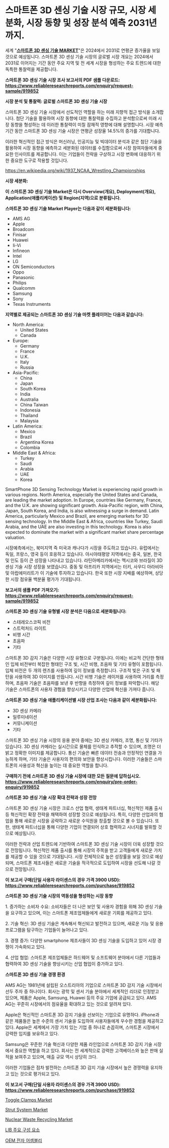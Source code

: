 <p><h1>스마트폰 3D 센싱 기술 시장 규모, 시장 세분화, 시장 동향 및 성장 분석 예측 2031년까지.</h1></p><p>세계 "<strong><a href="https://www.reliableresearchreports.com/smartphone-3d-sensing-technology-r919852">스마트폰 3D 센싱 기술 MARKET</a></strong>"은 2024에서 2031로 연평균 증가율을 보일 것으로 예상됩니다. 스마트폰 3D 센싱 기술 시장의 글로벌 시장 개요는 2024에서 2031로 이어지는 기간 동안 주요 지역 및 전 세계 시장을 형성하는 주요 트렌드에 대한 독특한 통찰력을 제공합니다.</p>
<p><strong>스마트폰 3D 센싱 기술 시장 조사 보고서의 PDF 샘플 다운로드: <a href="https://www.reliableresearchreports.com/enquiry/request-sample/919852">https://www.reliableresearchreports.com/enquiry/request-sample/919852</a></strong></p>
<p><strong>시장 분석 및 통찰력: 글로벌 스마트폰 3D 센싱 기술 시장</strong></p>
<p><p>스마트폰 3D 센싱 기술 시장에서 선도적인 역할을 하는 미래 지향적 접근 방식을 소개합니다. 첨단 기술을 활용하여 시장 동향에 대한 통찰력을 수집하고 분석함으로써 미래 시장 동향을 형성하는 데 이러한 통찰력이 미칠 잠재적 영향에 대해 설명합니다. 시장 예측 기간 동안 스마트폰 3D 센싱 기술 시장은 연평균 성장율 14.5%의 증가를 기대합니다.</p><p>이러한 혁신적인 접근 방식은 머신러닝, 인공지능 및 빅데이터 분석과 같은 첨단 기술을 활용하여 시장 동향을 예측하고 세분화된 데이터를 수집함으로써 시장 참여자들에게 중요한 인사이트를 제공합니다. 이는 기업들이 전략을 구상하고 시장 변화에 대응하기 위한 중요한 도구로 작용할 것입니다.</p></p>
<p><a href="%7CAUTHORITHY_DOMAIN_URL%7C">https://en.wikipedia.org/wiki/1937_NCAA_Wrestling_Championships</a></p>
<p><strong>시장 세분화:</strong></p>
<p><strong>이 스마트폰 3D 센싱 기술 Market은 다시 Overview(개요), Deployment(개요), Application(애플리케이션) 및 Region(지역)으로 분류됩니다.</strong></p>
<p><strong>스마트폰 3D 센싱 기술 Market Player는 다음과 같이 세분화됩니다:</strong></p>
<p><ul><li>AMS AG</li><li>Apple</li><li>Broadcom</li><li>Finisar</li><li>Huawei</li><li>Ii-Vi</li><li>Infineon</li><li>Intel</li><li>LG</li><li>ON Semiconductors</li><li>Oppo</li><li>Panasonic</li><li>Philips</li><li>Qualcomm</li><li>Samsung</li><li>Sony</li><li>Texas Instruments</li></ul></p>
<p><strong>지역별로 제공되는 스마트폰 3D 센싱 기술 마켓 플레이어는 다음과 같습니다:</strong></p>
<p><ul>
    <li>
        North America:
        <ul>
            <li>United States</li>
            <li>Canada</li>
        </ul>
    </li>
    <li>
        Europe:
        <ul>
            <li>Germany</li>
            <li>France</li>
            <li>U.K.</li>
            <li>Italy</li>
            <li>Russia</li>
        </ul>
    </li>
    <li>
        Asia-Pacific:
        <ul>
            <li>China</li>
            <li>Japan</li>
            <li>South Korea</li>
            <li>India</li>
            <li>Australia</li>
            <li>China Taiwan</li>
            <li>Indonesia</li>
            <li>Thailand</li>
            <li>Malaysia</li>
        </ul>
    </li>
    <li>
        Latin America:
        <ul>
            <li>Mexico</li>
            <li>Brazil</li>
            <li>Argentina Korea</li>
            <li>Colombia</li>
        </ul>
    </li>
    <li>
        Middle East & Africa:
        <ul>
            <li>Turkey</li>
            <li>Saudi</li>
            <li>Arabia</li>
            <li>UAE</li>
            <li>Korea</li>
        </ul>
    </li>
    </ul></p>
<p><p>SmartPhone 3D Sensing Technology Market is experiencing rapid growth in various regions. North America, especially the United States and Canada, are leading the market adoption. In Europe, countries like Germany, France, and the U.K. are showing significant growth. Asia-Pacific region, with China, Japan, South Korea, and India, is also witnessing a surge in demand. Latin America, particularly Mexico and Brazil, are emerging markets for 3D sensing technology. In the Middle East & Africa, countries like Turkey, Saudi Arabia, and the UAE are also investing in this technology. Korea is also expected to dominate the market with a significant market share percentage valuation.</p><p>시장예측에서는, 북미지역 즉 미국과 캐나다가 시장을 주도하고 있습니다. 유럽에서는 독일, 프랑스, 영국 등이 호응하고 있습니다. 아시아태평양 지역에서는 중국, 일본, 한국 및 인도 등이 큰 성장을 나타내고 있습니다. 라틴아메리카에서는 멕시코와 브라질이 3D 센싱 기술 시장 성장을 보였습니다. 중동 및 아프리카 지역에서는 터키, 사우디 아라비아 및 아랍에미리트가 이 기술에 투자하고 있습니다. 한국 또한 시장 지배를 예상하며, 상당한 시장 점유율 백분율 평가가 기대됩니다.</p></p>
<p><strong>보고서의 샘플 PDF 가져오기: <a href="https://www.reliableresearchreports.com/enquiry/request-sample/919852">https://www.reliableresearchreports.com/enquiry/request-sample/919852</a></strong></p>
<p><strong>스마트폰 3D 센싱 기술 유형별 시장 분석은 다음으로 세분화됩니다:</strong></p>
<p><ul><li>스테레오스코픽 비전</li><li>스트럭처드 라이트</li><li>비행 시간</li><li>초음파</li><li>기타</li></ul></p>
<p><p>스마트폰 3D 감지 기술은 다양한 시장 유형으로 구분됩니다. 이에는 비교적 간단한 형태인 입체 비전부터 복잡한 형태인 구조 빛, 시간 비행, 초음파 및 기타 유형이 포함됩니다. 입체 비전은 두 개의 렌즈를 사용하여 깊이 정보를 측정합니다. 구조적 빛은 구조 빛 패턴을 사용하여 3D 이미지를 만듭니다. 시간 비행 기술은 레이저를 사용하여 거리를 측정하며, 초음파 기술은 초음파를 보낸 후 반향을 측정하여 깊이 정보를 파악합니다. 해당 기술은 스마트폰의 사용자 경험을 향상시키고 다양한 산업에 혁신을 가져다 줍니다.</p></p>
<p><strong>스마트폰 3D 센싱 기술 애플리케이션별 시장 산업 조사는 다음과 같이 세분화됩니다:</strong></p>
<p><ul><li>3D 센싱 카메라</li><li>일루미네이션</li><li>커뮤니케이션</li><li>기타</li></ul></p>
<p><p>스마트폰 3D 센싱 기술 시장의 응용 분야 중에는 3D 센싱 카메라, 조명, 통신 및 기타가 있습니다. 3D 센싱 카메라는 실시간으로 물체를 인식하고 추적할 수 있으며, 조명은 더 밝고 정확한 이미지를 제공합니다. 통신 기술은 빠른 데이터 전송과 안정적인 연결을 가능하게 하며, 기타 기술은 사용자의 편의와 보안을 향상시킵니다. 이러한 기술들은 스마트폰의 사용성과 혁신을 높이는 데 중요한 역할을 합니다.</p></p>
<p><strong>구매하기 전에 스마트폰 3D 센싱 기술 시장에 대한 모든 질문에 답하십시오. <a href="https://www.reliableresearchreports.com/enquiry/pre-order-enquiry/919852">https://www.reliableresearchreports.com/enquiry/pre-order-enquiry/919852</a></strong></p>
<p><strong>스마트폰 3D 센싱 기술 시장 확대 전략과 성장 전망</strong></p>
<p><p>스마트폰 3D 센싱 기술 시장은 크로스 산업 협력, 생태계 파트너십, 혁신적인 제품 출시 등 혁신적인 확장 전략을 채택하여 성장할 것으로 예상됩니다. 특히, 다양한 산업과의 협업을 통해 새로운 시장을 공략하고 새로운 수익원을 창출할 것으로 볼 수 있습니다. 또한, 생태계 파트너십을 통해 다양한 기업이 연결되어 상호 협력하고 시너지를 발휘할 것으로 예상됩니다.</p><p>이러한 전략과 산업 트렌드에 기반하여 스마트폰 3D 센싱 기술 시장이 더욱 성장할 것으로 전망됩니다. 혁신적인 제품 출시를 통해 시장의 주목을 받고 고객들에게 새로운 가치를 제공할 수 있을 것으로 기대됩니다. 시장 전체적으로 높은 성장률을 보일 것으로 예상되며, 스마트폰 제조사들은 새로운 기술을 적극적으로 도입하여 시장을 선도해 나갈 것으로 전망됩니다.</p></p>
<p><strong>이 보고서 구매(단일 사용자 라이센스의 경우 가격 3900 USD): <a href="https://www.reliableresearchreports.com/purchase/919852">https://www.reliableresearchreports.com/purchase/919852</a></strong></p>
<p><strong>스마트폰 3D 센싱 기술 시장의 역동성을 형성하는 시장 동향</strong></p>
<p><p>1. 증가하는 소비자 수요: 소비자들은 더 나은 보안 및 사용자 경험을 위해 3D 센싱 기술을 요구하고 있으며, 이는 스마트폰 제조업체들에게 새로운 기회를 제공하고 있다.</p><p>2. 기술 혁신: 3D 센싱 기술은 계속해서 혁신되고 발전하고 있으며, 새로운 기능 및 응용 프로그램을 탐구하는 기업들이 늘어나고 있다.</p><p>3. 경쟁 증가: 다양한 smartphone 제조사들이 3D 센싱 기술을 도입하고 있어 시장 경쟁이 가속화되고 있다.</p><p>4. 산업 협업: 스마트폰 제조업체들은 하드웨어 및 소프트웨어 분야에서 다른 기업들과 협력하여 3D 센싱 기술을 향상시키는 산업 협업이 증가하고 있다.</p></p>
<p><strong>스마트폰 3D 센싱 기술 경쟁 환경</strong></p>
<p><p>AMS AG는 1981년에 설립된 오스트리아의 기업으로 스마트폰 3D 감지 기술 시장에서 선두 주자 중 하나이다. 회사는 광학 및 센서 기술 분야에서 세계적인 리더로 인정받고 있으며, 제품은 Apple, Samsung, Huawei 등의 주요 기업에 공급되고 있다. AMS AG는 꾸준히 시장에서의 점유율을 확대하고 있는 것으로 알려져 있다.</p><p>Apple은 혁신적인 스마트폰 3D 감지 기술을 선보이는 기업으로 유명하다. iPhone과 같은 제품들은 높은 수준의 센서 기술을 도입하여 사용자들에게 우수한 경험을 제공하고 있다. Apple은 세계에서 가장 가치 있는 기업 중 하나로 손꼽히며, 스마트폰 시장에서 강력한 입지를 보유하고 있다.</p><p>Samsung은 꾸준한 기술 혁신과 다양한 제품 라인업으로 스마트폰 3D 감지 기술 시장에서 중요한 역할을 하고 있다. 회사는 전 세계적으로 강력한 고객베이스와 높은 판매 실적을 보여주고 있으며, 매출 규모 역시 상당히 크다.</p><p>이러한 기업들은 점차 발전하는 스마트폰 3D 감지 기술 시장에서 높은 경쟁력을 유지하고 있는 것으로 평가되고 있다.</p></p>
<p><strong>이 보고서 구매(단일 사용자 라이센스의 경우 가격 3900 USD): <a href="https://www.reliableresearchreports.com/purchase/919852">https://www.reliableresearchreports.com/purchase/919852</a></strong></p>
<p><p><a href="https://medium.com/@luke.russell779/insights-into-toggle-clamps-market-share-and-competitive-landscape-for-period-from-2024-to-2031-0500ef13237d">Toggle Clamps Market</a></p><p><a href="https://medium.com/@veroniceroa846/strut-system-industry-analysis-report-its-market-size-share-trends-by-application-region-2bf9fbfc5a0b">Strut System Market</a></p><p><a href="https://github.com/sifatuddin25/Market-Research-Report-List-2/blob/main/nuclear-waste-recycling-market.md">Nuclear Waste Recycling Market</a></p><p><a href="https://github.com/shampaakter36/Market-Research-Report-List-2/blob/main/660589581771.md">LIB 주요 구성 요소</a></p><p><a href="https://github.com/Nicolasrown5/Market-Research-Report-List-2/blob/main/827377881770.md">OEM 전자 어셈블리</a></p></p>